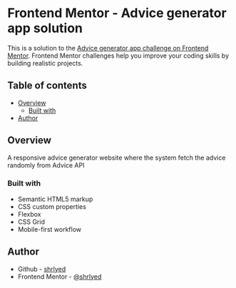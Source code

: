 # Frontend Mentor - Advice generator app solution

This is a solution to the [Advice generator app challenge on Frontend Mentor](https://www.frontendmentor.io/challenges/advice-generator-app-QdUG-13db). Frontend Mentor challenges help you improve your coding skills by building realistic projects.

## Table of contents

- [Overview](#overview)
  - [Built with](#built-with)
- [Author](#author)

## Overview
A responsive advice generator website where the system fetch the advice randomly from Advice API

### Built with

- Semantic HTML5 markup
- CSS custom properties
- Flexbox
- CSS Grid
- Mobile-first workflow

## Author

- Github - [shrlyed](https://github.com/shrlyed)
- Frontend Mentor - [@shrlyed](https://www.frontendmentor.io/profile/shrlyed)
